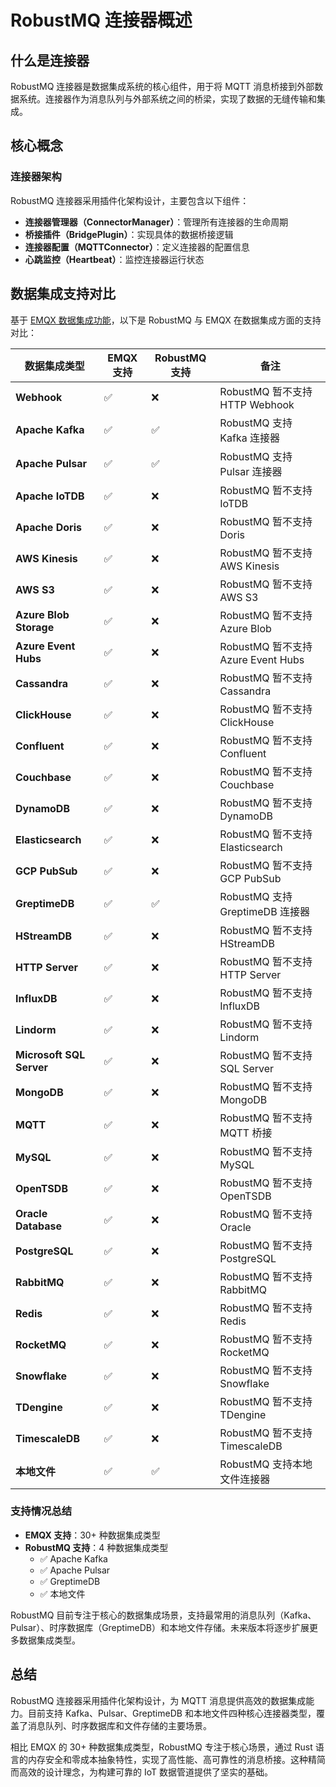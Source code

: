 # RobustMQ 连接器概述

## 什么是连接器

RobustMQ 连接器是数据集成系统的核心组件，用于将 MQTT 消息桥接到外部数据系统。连接器作为消息队列与外部系统之间的桥梁，实现了数据的无缝传输和集成。

## 核心概念

### 连接器架构

RobustMQ 连接器采用插件化架构设计，主要包含以下组件：

- **连接器管理器（ConnectorManager）**：管理所有连接器的生命周期
- **桥接插件（BridgePlugin）**：实现具体的数据桥接逻辑
- **连接器配置（MQTTConnector）**：定义连接器的配置信息
- **心跳监控（Heartbeat）**：监控连接器运行状态

## 数据集成支持对比

基于 [EMQX 数据集成功能](https://docs.emqx.com/zh/emqx/latest/getting-started/feature-comparison.html#%E6%95%B0%E6%8D%AE%E9%9B%86%E6%88%90)，以下是 RobustMQ 与 EMQX 在数据集成方面的支持对比：

| 数据集成类型 | EMQX 支持 | RobustMQ 支持 | 备注 |
|-------------|-----------|---------------|------|
| **Webhook** | ✅ | ❌ | RobustMQ 暂不支持 HTTP Webhook |
| **Apache Kafka** | ✅ | ✅ | RobustMQ 支持 Kafka 连接器 |
| **Apache Pulsar** | ✅ | ✅ | RobustMQ 支持 Pulsar 连接器 |
| **Apache IoTDB** | ✅ | ❌ | RobustMQ 暂不支持 IoTDB |
| **Apache Doris** | ✅ | ❌ | RobustMQ 暂不支持 Doris |
| **AWS Kinesis** | ✅ | ❌ | RobustMQ 暂不支持 AWS Kinesis |
| **AWS S3** | ✅ | ❌ | RobustMQ 暂不支持 AWS S3 |
| **Azure Blob Storage** | ✅ | ❌ | RobustMQ 暂不支持 Azure Blob |
| **Azure Event Hubs** | ✅ | ❌ | RobustMQ 暂不支持 Azure Event Hubs |
| **Cassandra** | ✅ | ❌ | RobustMQ 暂不支持 Cassandra |
| **ClickHouse** | ✅ | ❌ | RobustMQ 暂不支持 ClickHouse |
| **Confluent** | ✅ | ❌ | RobustMQ 暂不支持 Confluent |
| **Couchbase** | ✅ | ❌ | RobustMQ 暂不支持 Couchbase |
| **DynamoDB** | ✅ | ❌ | RobustMQ 暂不支持 DynamoDB |
| **Elasticsearch** | ✅ | ❌ | RobustMQ 暂不支持 Elasticsearch |
| **GCP PubSub** | ✅ | ❌ | RobustMQ 暂不支持 GCP PubSub |
| **GreptimeDB** | ✅ | ✅ | RobustMQ 支持 GreptimeDB 连接器 |
| **HStreamDB** | ✅ | ❌ | RobustMQ 暂不支持 HStreamDB |
| **HTTP Server** | ✅ | ❌ | RobustMQ 暂不支持 HTTP Server |
| **InfluxDB** | ✅ | ❌ | RobustMQ 暂不支持 InfluxDB |
| **Lindorm** | ✅ | ❌ | RobustMQ 暂不支持 Lindorm |
| **Microsoft SQL Server** | ✅ | ❌ | RobustMQ 暂不支持 SQL Server |
| **MongoDB** | ✅ | ❌ | RobustMQ 暂不支持 MongoDB |
| **MQTT** | ✅ | ❌ | RobustMQ 暂不支持 MQTT 桥接 |
| **MySQL** | ✅ | ❌ | RobustMQ 暂不支持 MySQL |
| **OpenTSDB** | ✅ | ❌ | RobustMQ 暂不支持 OpenTSDB |
| **Oracle Database** | ✅ | ❌ | RobustMQ 暂不支持 Oracle |
| **PostgreSQL** | ✅ | ❌ | RobustMQ 暂不支持 PostgreSQL |
| **RabbitMQ** | ✅ | ❌ | RobustMQ 暂不支持 RabbitMQ |
| **Redis** | ✅ | ❌ | RobustMQ 暂不支持 Redis |
| **RocketMQ** | ✅ | ❌ | RobustMQ 暂不支持 RocketMQ |
| **Snowflake** | ✅ | ❌ | RobustMQ 暂不支持 Snowflake |
| **TDengine** | ✅ | ❌ | RobustMQ 暂不支持 TDengine |
| **TimescaleDB** | ✅ | ❌ | RobustMQ 暂不支持 TimescaleDB |
| **本地文件** | ✅ | ✅ | RobustMQ 支持本地文件连接器 |

### 支持情况总结

- **EMQX 支持**：30+ 种数据集成类型
- **RobustMQ 支持**：4 种数据集成类型
  - ✅ Apache Kafka
  - ✅ Apache Pulsar
  - ✅ GreptimeDB  
  - ✅ 本地文件

RobustMQ 目前专注于核心的数据集成场景，支持最常用的消息队列（Kafka、Pulsar）、时序数据库（GreptimeDB）和本地文件存储。未来版本将逐步扩展更多数据集成类型。


## 总结

RobustMQ 连接器采用插件化架构设计，为 MQTT 消息提供高效的数据集成能力。目前支持 Kafka、Pulsar、GreptimeDB 和本地文件四种核心连接器类型，覆盖了消息队列、时序数据库和文件存储的主要场景。

相比 EMQX 的 30+ 种数据集成类型，RobustMQ 专注于核心场景，通过 Rust 语言的内存安全和零成本抽象特性，实现了高性能、高可靠性的消息桥接。这种精简而高效的设计理念，为构建可靠的 IoT 数据管道提供了坚实的基础。
